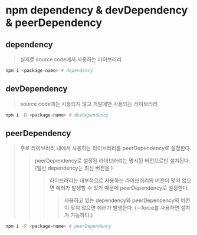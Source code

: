 # npm dependency & devDependency & peerDependency

## dependency

> 실제로 source code에서 사용하는 라이브러리

```sh
npm i <package-name> # dependency
```

## devDependency

> source code에는 사용되지 않고 개발에만 사용되는 라이브러리

```sh
npm i -D <package-name> # devDependency
```

## peerDependency

> 주로 라이브러리 내에서 사용하는 라이브러리를 peerDependency로 설정한다.
>
> > peerDependency로 설정된 라이브러리는 명시된 버전으로만 설치된다. (일반 dependency는 최신 버전을 )
> >
> > > 라이브러리는 내부적으로 사용하는 라이브러리의 버전이 맞지 않으면 에러가 발생할 수 있기 때문에 peerDependency로 설정한다.
> > >
> > > > 사용하고 있는 dependency와 peerDependency의 버전이 맞지 않으면 에러가 발생한다. (--force를 사용하면 설치가 가능하다.)

```sh
npm i -P <package-name> # peerDependency
```
